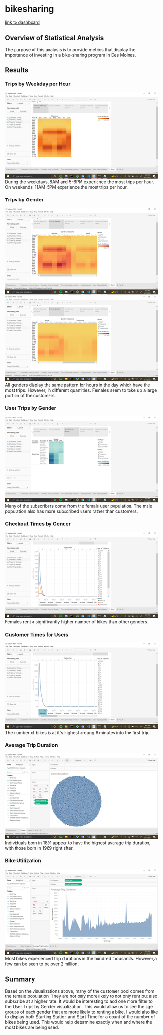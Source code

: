 # bikesharing

[link to dashboard](https://public.tableau.com/shared/QB4SGZ2KS?:display_count=n&:origin=viz_share_link)

## Overview of Statistical Analysis
The purpose of this analysis is to provide metrics that display the importance of investing in a bike-sharing program in Des Moines.

## Results
### Trips by Weekday per Hour
![Trips by Weekday per Hour](Images/CB1.png)
During the weekdays, 8AM and 5-6PM experience the most trips per hour. On weekends, 11AM-5PM experience the most trips per hour.

### Trips by Gender
![Trips by Gender 1](Images/CB2.png)
![Trips by Gender 2](Images/CB2.5.png)
All genders display the same pattern for hours in the day which have the most trips. However, in different quantities. Females seem to take up a large portion of the 
customers.

### User Trips by Gender
![User Trips by Gender](Images/CB3.png)
Many of the subscribers come from the female user population. The male population also has more subscribed users rather than
customers.

### Checkout Times by Gender
![Checkout Times by Gender](Images/CB4.png)
Females rent a significantly higher number of bikes than other genders. 

### Customer Times for Users
![Customer Times for Users](Images/CB5.png)
The number of bikes is at it's highest aroung 6 minutes into the first trip.

### Average Trip Duration
![Average Trip Duration](Images/CB6.png)
Individuals born in 1891 appear to have the highest average trip duration, with those born in 1969 right after.

### Bike Utilization
![Bike Utilization](Images/CB7.png)
Most bikes experienced trip durations in the hundred thousands. However,a few can be seen to be over 2 million.

## Summary
Based on the visualizations above, many of the customer pool comes from the female population. They are not only more likely to not only rent but also subscribe at a higher rate. It would be interesting to add one more filter to the User Trips by Gender visualization. This would allow us to see the age groups of each gender that are more likely to renting a bike. I would also like to display both Starting Station and Start Time for a count of the number of bikes being used. This would help determine exactly when and where the most bikes are being used.

